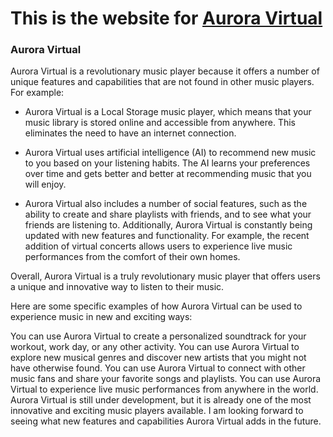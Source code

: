 # This is the website for [Aurora Virtual](https://auroravirtual.vercel.app/)

### Aurora Virtual
Aurora Virtual is a revolutionary music player because it offers a number of unique features and capabilities that are not found in other music players. For example:

- Aurora Virtual is a Local Storage music player, which means that your music library is stored online and accessible from anywhere. This eliminates the need to have an internet connection.

- Aurora Virtual uses artificial intelligence (AI) to recommend new music to you based on your listening habits. The AI learns your preferences over time and gets better and better at recommending music that you will enjoy.

- Aurora Virtual also includes a number of social features, such as the ability to create and share playlists with friends, and to see what your friends are listening to.
Additionally, Aurora Virtual is constantly being updated with new features and functionality. For example, the recent addition of virtual concerts allows users to experience live music performances from the comfort of their own homes.

Overall, Aurora Virtual is a truly revolutionary music player that offers users a unique and innovative way to listen to their music.

Here are some specific examples of how Aurora Virtual can be used to experience music in new and exciting ways:

You can use Aurora Virtual to create a personalized soundtrack for your workout, work day, or any other activity.
You can use Aurora Virtual to explore new musical genres and discover new artists that you might not have otherwise found.
You can use Aurora Virtual to connect with other music fans and share your favorite songs and playlists.
You can use Aurora Virtual to experience live music performances from anywhere in the world.
Aurora Virtual is still under development, but it is already one of the most innovative and exciting music players available. I am looking forward to seeing what new features and capabilities Aurora Virtual adds in the future.